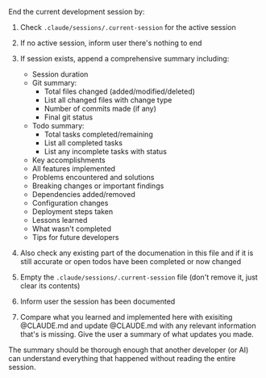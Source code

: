 End the current development session by:

1. Check `.claude/sessions/.current-session` for the active session
2. If no active session, inform user there's nothing to end
3. If session exists, append a comprehensive summary including:
   - Session duration
   - Git summary:
     * Total files changed (added/modified/deleted)
     * List all changed files with change type
     * Number of commits made (if any)
     * Final git status
   - Todo summary:
     * Total tasks completed/remaining
     * List all completed tasks
     * List any incomplete tasks with status
   - Key accomplishments
   - All features implemented
   - Problems encountered and solutions
   - Breaking changes or important findings
   - Dependencies added/removed
   - Configuration changes
   - Deployment steps taken
   - Lessons learned
   - What wasn't completed
   - Tips for future developers

4. Also check any existing part of the documenation in this file and if it is still accurate or open todos have been completed or now changed
5. Empty the `.claude/sessions/.current-session` file (don't remove it, just clear its contents)
6. Inform user the session has been documented
7. Compare what you learned and implemented here with exisiting @CLAUDE.md and update @CLAUDE.md with any relevant information that's is missing. Give the user a summary of what updates you made.

The summary should be thorough enough that another developer (or AI) can understand everything that happened without reading the entire session.
